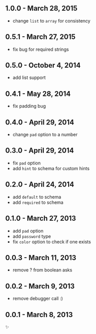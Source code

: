 
1.0.0 - March 28, 2015
----------------------
* change `list` to `array` for consistency

0.5.1 - March 27, 2015
----------------------
* fix bug for required strings

0.5.0 - October 4, 2014
-----------------------
* add list support

0.4.1 - May 28, 2014
--------------------
* fix padding bug

0.4.0 - April 29, 2014
----------------------
* change `pad` option to a number

0.3.0 - April 29, 2014
----------------------
* fix `pad` option
* add `hint` to schema for custom hints

0.2.0 - April 24, 2014
----------------------
* add `default` to schema
* add `required` to schema

0.1.0 - March 27, 2013
----------------------
* add `pad` option
* add `password` type
* fix `color` option to check if one exists

0.0.3 - March 11, 2013
----------------------
* remove ? from boolean asks

0.0.2 - March 9, 2013
---------------------
* remove debugger call :)

0.0.1 - March 8, 2013
---------------------
:sparkles: